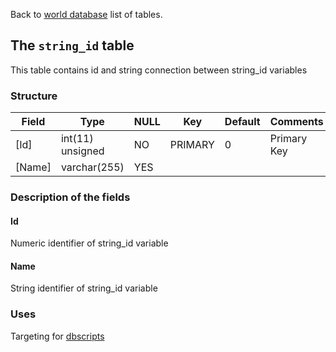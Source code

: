 Back to [world database](mangosdb_struct) list of tables.

## The `string_id` table

This table contains id and string connection between string_id variables

### Structure

| Field                           | Type             | NULL | Key     | Default | Comments                    |
| ------------------------------- | ---------------- | ---- | ------- | ------- | --------------------------- |
| [Id]     | int(11) unsigned | NO   | PRIMARY | 0       | Primary Key |
| [Name]   | varchar(255) | YES  |         |         |                             |

### Description of the fields

#### Id

Numeric identifier of string_id variable

#### Name

String identifier of string_id variable

### Uses

Targeting for [dbscripts](dbscripts)